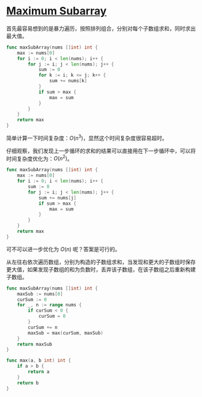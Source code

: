 # [Maximum Subarray](https://leetcode.com/problems/maximum-subarray/description/)

首先最容易想到的是暴力遍历，按照排列组合，分别对每个子数组求和，同时求出最大值。

```go
func maxSubArray(nums []int) int {
	max := nums[0]
	for i := 0; i < len(nums); i++ {
		for j := i; j < len(nums); j++ {
			sum := 0
			for k := i; k <= j; k++ {
				sum += nums[k]
			}
			if sum > max {
				max = sum
			}
		}
	}
	return max
}
```

简单计算一下时间复杂度：$O(n^3)$，显然这个时间复杂度很容易超时。

仔细观察，我们发现上一步循环的求和的结果可以直接用在下一步循环中，可以将时间复杂度优化为：$O(n^2)$。

```go
func maxSubArray(nums []int) int {
	max := nums[0]
	for i := 0; i < len(nums); i++ {
		sum := 0
		for j := i; j < len(nums); j++ {
			sum += nums[j]
			if sum > max {
				max = sum
			}
		}
	}
	return max
}
```

可不可以进一步优化为 $O(n)$ 呢？答案是可行的。

从左往右依次遍历数组，分别为构造的子数组求和，当发现和更大的子数组时保存更大值，如果发现子数组的和为负数时，丢弃该子数组，在该子数组之后重新构建子数组。

```go
func maxSubArray(nums []int) int {
	maxSub := nums[0]
	curSum := 0
	for _, n := range nums {
		if curSum < 0 {
			curSum = 0
		}
		curSum += n
		maxSub = max(curSum, maxSub)
	}
	return maxSub
}

func max(a, b int) int {
	if a > b {
		return a
	}
	return b
}
```
